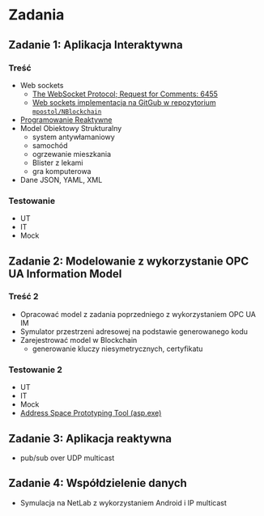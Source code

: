 # Zadania

## Zadanie 1: Aplikacja Interaktywna

### Treść

- Web sockets
  - [The WebSocket Protocol; Request for Comments: 6455](https://tools.ietf.org/html/rfc6455)
  - [Web sockets implementacja na GitGub w repozytorium `mpostol/NBlockchain`](https://github.com/mpostol/NBlockchain)
- [Programowanie Reaktywne](https://github.com/mpostol/TP/tree/master/AdaptiveProgramming/ConcurrentProgramming)
- Model Obiektowy Strukturalny
  - system antywłamaniowy
  - samochód
  - ogrzewanie mieszkania
  - Blister z lekami
  - gra komputerowa
- Dane JSON, YAML, XML

### Testowanie

- UT
- IT
- Mock

## Zadanie 2: Modelowanie z wykorzystanie OPC UA Information Model

### Treść 2

- Opracować model z zadania poprzedniego z wykorzystaniem OPC UA IM
- Symulator przestrzeni adresowej na podstawie generowanego kodu
- Zarejestrować model w Blockchain
  - generowanie kluczy niesymetrycznych, certyfikatu

### Testowanie 2

- UT
- IT
- Mock
- [Address Space Prototyping Tool (asp.exe)](https://commsvr.gitbook.io/ooi/semantic-data-processing/addressspacecompliancetesttool/uamodeldesignexport)

## Zadanie 3: Aplikacja reaktywna

- pub/sub over UDP multicast

## Zadanie 4: Współdzielenie danych

- Symulacja na NetLab z wykorzystaniem Android i IP multicast